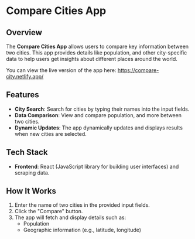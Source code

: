 # Compare Cities App

## Overview
The **Compare Cities App** allows users to compare key information between two cities. This app provides details like population, and other city-specific data to help users get insights about different places around the world.

You can view the live version of the app here: https://compare-city.netlify.app/

## Features
- **City Search**: Search for cities by typing their names into the input fields.
- **Data Comparison**: View and compare population, and more between two cities.
- **Dynamic Updates**: The app dynamically updates and displays results when new cities are selected.

## Tech Stack
- **Frontend**: React (JavaScript library for building user interfaces) and scraping data.

## How It Works
1. Enter the name of two cities in the provided input fields.
2. Click the "Compare" button.
3. The app will fetch and display details such as:
   - Population
   - Geographic information (e.g., latitude, longitude)